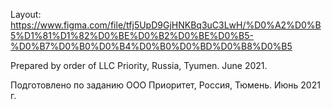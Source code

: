 Layout: https://www.figma.com/file/tfj5UpD9GjHNKBq3uC3LwH/%D0%A2%D0%B5%D1%81%D1%82%D0%BE%D0%B2%D0%BE%D0%B5-%D0%B7%D0%B0%D0%B4%D0%B0%D0%BD%D0%B8%D0%B5

Prepared by order of LLC Priority, Russia, Tyumen. June 2021.

Подготовлено по заданию ООО Приоритет, Россия, Тюмень. Июнь 2021 г.
